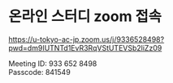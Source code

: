 # 온라인 스터디 zoom 접속

https://u-tokyo-ac-jp.zoom.us/j/9336528498?pwd=dm9IUTNTd1EvR3RqVStUTEVSb2liZz09  

Meeting ID: 933 652 8498  
Passcode: 841549